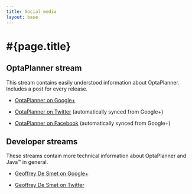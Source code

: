 ```yaml
---
title: Social media
layout: base
---
```

# #{page.title}

## OptaPlanner stream

This stream contains easily understood information about OptaPlanner. Includes a post for every release.

* [OptaPlanner on Google+](https://plus.google.com/112724449845406009021)

* [OptaPlanner on Twitter](https://twitter.com/#!/droolsplanner) (automatically synced from Google+)

* [OptaPlanner on Facebook](https://www.facebook.com/DroolsPlanner) (automatically synced from Google+)

## Developer streams

These streams contain more technical information about OptaPlanner and Java™ in general.

* [Geoffrey De Smet on Google+](https://plus.google.com/112811208792575157490)

* [Geoffrey De Smet on Twitter](http://twitter.com/geoffreydesmet)
